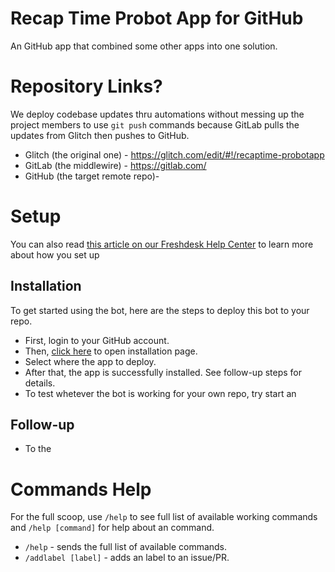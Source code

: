 Recap Time Probot App for GitHub
======

An GitHub app that combined some other apps into one solution.

# Repository Links?

We deploy codebase updates thru automations without messing up the project members to use `git push` commands because
GitLab pulls the updates from Glitch then pushes to GitHub.

* Glitch (the original one) - https://glitch.com/edit/#!/recaptime-probotapp
* GitLab (the middlewire) - https://gitlab.com/
* GitHub (the target remote repo)- 

# Setup

You can also read [this article on our
Freshdesk Help Center](https://supportcentral-madebythepins.freshdesk.com/support/solutions/articles/47000150407-deploying-the-app-to-your-github-repo/)
to learn more about how you set up

## Installation
To get started using the bot, here are the steps to deploy this bot to your repo.

- First, login to your GitHub account.
- Then, [click here](https://github.com/apps/recap-time-probot-app/installations/new) to open
installation page.
- Select where the app to deploy.
- After that, the app is successfully installed. See follow-up steps for details.
- To test whetever the bot is working for your own repo, try start an

## Follow-up
- To the

# Commands Help

For the full scoop, use `/help` to see full list of available working commands and `/help [command]` for help
about an command.

- `/help` - sends the full list of available commands.
- `/addlabel [label]` - adds an label to an issue/PR.
